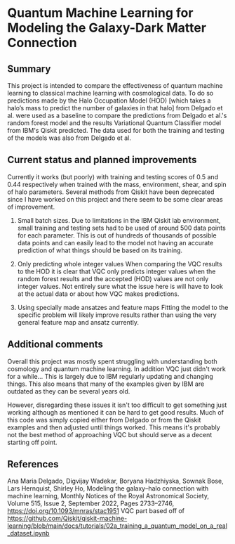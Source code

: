# Quantum Machine Learning for Modeling the Galaxy-Dark Matter Connection

## Summary
This project is intended to compare the effectiveness of quantum machine learning to classical machine learning with cosmological data. To do so predictions made by the Halo Occupation Model (HOD) [which takes a halo’s mass to predict the number of galaxies in that halo] from Delgado et al. were used as a baseline to compare the predictions from Delgado et al.'s random forest model and the results Variational Quantum Classifier model from IBM's Qiskit predicted. The data used for both the training and testing of the models was also from Delgado et al.

## Current status and planned improvements
Currently it works (but poorly) with training and testing scores of 0.5 and 0.44 respectively when trained with the mass, environment, shear, and spin of halo parameters. Several methods from Qiskit have been deprecated since I have worked on this project and there seem to be some clear areas of improvement.

1. Small batch sizes.
Due to limitations in the IBM Qiskit lab environment, small training and testing sets had to be used of around 500 data points for each parameter. This is out of hundreds of thousands of possible data points and can easily lead to the model not having an accurate prediction of what things should be based on its training.

2. Only predicting whole integer values
When comparing the VQC results to the HOD it is clear that VQC only predicts integer values when the random forest results and the accepted (HOD) values are not only integer values. Not entirely sure what the issue here is will have to look at the actual data or about how VQC makes predictions.

3. Using specially made ansatzes and feature maps
Fitting the model to the specific problem will likely improve results rather than using the very general feature map and ansatz currently.

## Additional comments
Overall this project was mostly spent struggling with understanding both cosmology and quantum machine learning. In addition VQC just didn't work for a while... This is largely due to IBM regularly updating and changing things. This also means that many of the examples given by IBM are outdated as they can be several years old.

However, disregarding these issues it isn't too difficult to get something just working although as mentioned it can be hard to get good results. Much of this code was simply copied either from Delgado or from the Qiskit examples and then adjusted until things worked. This means it's probably not the best method of approaching VQC but should serve as a decent starting off point.


## References
Ana Maria Delgado, Digvijay Wadekar, Boryana Hadzhiyska, Sownak Bose, Lars Hernquist, Shirley Ho, Modeling the galaxy–halo connection with machine learning, Monthly Notices of the Royal Astronomical Society, Volume 515, Issue 2, September 2022, Pages 2733–2746, https://doi.org/10.1093/mnras/stac1951
VQC part based off of https://github.com/Qiskit/qiskit-machine-learning/blob/main/docs/tutorials/02a_training_a_quantum_model_on_a_real_dataset.ipynb
